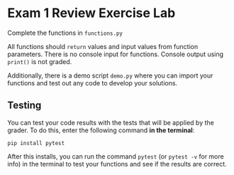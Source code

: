 # Exam 1 Review Exercise Lab

Complete the functions in `functions.py`

All functions should `return` values and input values from function parameters. There is no console input for functions. Console output using `print()` is not graded.

Additionally, there is a demo script `demo.py` where you can import your functions and test out any code to develop your solutions.

## Testing
You can test your code results with the tests that will be applied by the grader. To do this, enter the following command **in the terminal**:

`pip install pytest`

After this installs, you can run the command `pytest` (or `pytest -v` for more info) in the terminal to test your functions and see if the results are correct.